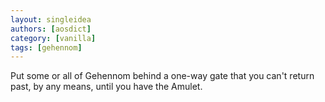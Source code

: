 ```yaml
---
layout: singleidea
authors: [aosdict]
category: [vanilla]
tags: [gehennom]
---
```

Put some or all of Gehennom behind a one-way gate that you can't return past, by any means, until you have the Amulet.

